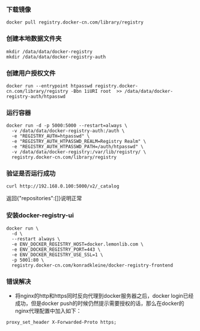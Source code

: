 ### 下载镜像
```
docker pull registry.docker-cn.com/library/registry
```

### 创建本地数据文件夹
```
mkdir /data/data/docker-registry
mkdir /data/data/docker-registry-auth
```

### 创建用户授权文件
```
docker run --entrypoint htpasswd registry.docker-cn.com/library/registry -Bbn 1iURI root  >> /data/data/docker-registry-auth/htpasswd 
```

### 运行容器
```
docker run -d -p 5000:5000 --restart=always \  
  -v /data/data/docker-registry-auth:/auth \
  -e "REGISTRY_AUTH=htpasswd" \  
  -e "REGISTRY_AUTH_HTPASSWD_REALM=Registry Realm" \
  -e "REGISTRY_AUTH_HTPASSWD_PATH=/auth/htpasswd" \
  -v /data/data/docker-registry:/var/lib/registry/ \
  registry.docker-cn.com/library/registry
```

### 验证是否运行成功
```
curl http://192.168.0.100:5000/v2/_catalog
```
返回{"repositories":[]}说明正常


### 安装docker-registry-ui
```
docker run \
  -d \
  --restart always \
  -e ENV_DOCKER_REGISTRY_HOST=docker.lemonlib.com \
  -e ENV_DOCKER_REGISTRY_PORT=443 \
  -e ENV_DOCKER_REGISTRY_USE_SSL=1 \
  -p 5001:80 \
  registry.docker-cn.com/konradkleine/docker-registry-frontend
```



### 错误解决
- 将nginx的http和https同时反向代理到docker服务器之后，docker login已经成功，但是docker push的时候仍然提示需要授权的话，那么在docker的nginx代理配置中加入如下：
```
proxy_set_header X-Forwarded-Proto https;
```
